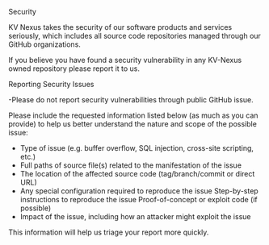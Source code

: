Security

KV Nexus takes the security of our software products and services seriously, which includes all source code repositories managed through our GitHub organizations.

If you believe you have found a security vulnerability in any KV-Nexus owned repository please report it to us.

Reporting Security Issues

-Please do not report security vulnerabilities through public GitHub issue.

Please include the requested information listed below (as much as you can provide) to help us better understand the nature and scope of the possible issue:

- Type of issue (e.g. buffer overflow, SQL injection, cross-site scripting, etc.)
- Full paths of source file(s) related to the manifestation of the issue
- The location of the affected source code (tag/branch/commit or direct URL)
- Any special configuration required to reproduce the issue
Step-by-step instructions to reproduce the issue
Proof-of-concept or exploit code (if possible)
- Impact of the issue, including how an attacker might exploit the issue

This information will help us triage your report more quickly.
